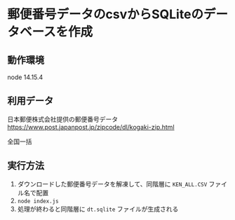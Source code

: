 # 郵便番号データのcsvからSQLiteのデータベースを作成

## 動作環境

node 14.15.4

## 利用データ

日本郵便株式会社提供の郵便番号データ  
https://www.post.japanpost.jp/zipcode/dl/kogaki-zip.html

全国一括

## 実行方法

1. ダウンロードした郵便番号データを解凍して、同階層に `KEN_ALL.CSV` ファイル名で配置
2. `node index.js`
3. 処理が終わると同階層に `dt.sqlite` ファイルが生成される
